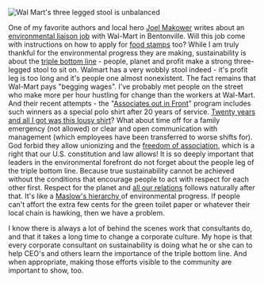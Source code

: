 ![Wal Mart's three legged stool is unbalanced](https://photos-3.dropbox.com/t/2/AACCA6DXOyYFwk0yceDJNWelPiYQIY0xVTuIyDL53UVyiA/12/243143/png/32x32/1/1442095200/0/2/Screenshot%202015-09-12%2013.25.06.png/CMfrDiABIAIgAyAEIAUgBiAHKAEoAigH/RKmEa5RchyicW9jlI-i_7PoZDLK5GsQatqkwI00Z4j8?size=1024x768&size_mode=2)

</p>One of my favorite authors and local hero <a href="http://www.makower.com/">Joel Makower</a> writes about an <a href="http://makower.typepad.com/joel_makower/2006/12/job_opportunity.html">environmental liaison job</a> with Wal-Mart in Bentonville. Will this job come with instructions on how to apply for <a href="http://www.democraticwings.com/democraticwings/archives/womens_rights/001318.php">food stamps</a> too? While I am truly thankful for the environmental progress they are making, sustainability is about the <a href="http://en.wikipedia.org/wiki/Triple_bottom_line">triple bottom line</a> - people, planet and profit make a strong three-legged stool to sit on. Walmart has a very wobbly stool indeed - it's profit leg is too long and it's people one almost nonexistent. The fact remains that Wal-Mart pays "begging wages". I've probably met people on the street who make more per hour hustling for change than the  workers at Wal-Mart.  And their recent attempts - the "<a href="http://www.nytimes.com/2006/12/04/business/04walmart.htm">Associates out in Front</a>" program includes such winners as a special polo shirt after 20 years of service. <a href="http://www.chaosscenario.com/main/2006/12/walmart_blows_i.html">Twenty years and all I got was this lousy shirt</a>? What about time off for a family emergency (not allowed) or clear and open communication with management (which employees have been transferred to worse shifts for). God forbid they allow unionizing and the <a href="http://en.wikipedia.org/wiki/Freedom_of_association">freedom of association</a>, which is a right that our U.S. constitution and law allows!
It is so deeply important that leaders in the environmental forefront do not forget about the people leg of the triple bottom line. Because true sustainability cannot be achieved without the conditions that encourage people to act with respect for each other first. Respect for the planet and <a href="http://faculty.smu.edu/twalker/purpose.htm" title="Matakuye Oyasin">all our relations</a> follows naturally after that. It's like a <a href="http://en.wikipedia.org/wiki/Maslow's_hierarchy_of_needs">Maslow's hierarchy </a>of environmental progress. If people can't affort the extra few cents for the green toilet paper or whatever their local chain is hawking, then we have a problem.

I know there is always a lot of behind the scenes work that consultants do, and that it takes a long time to change a corporate culture. My hope is that every corporate consultant on sustainability is doing what he or she can to help CEO's and others learn the importance of the triple bottom line. And when appropriate, making those efforts visible to the community are important to show, too.